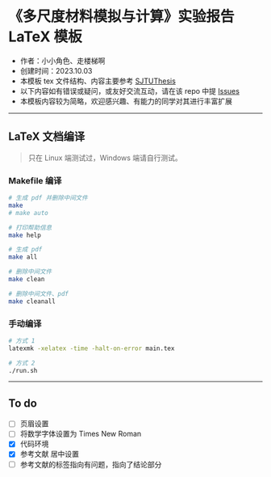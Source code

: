 # 《多尺度材料模拟与计算》实验报告 LaTeX 模板

- 作者：小小角色、走楼梯啊
- 创建时间：2023.10.03
- 本模板 tex 文件结构、内容主要参考 [SJTUThesis](https://github.com/sjtug/SJTUThesis)
- 以下内容如有错误或疑问，或友好交流互动，请在该 repo 中提 [Issues](https://gitee.com/yangsl306/report-template-MMMS/issues/new)
- 本模板内容较为简略，欢迎感兴趣、有能力的同学对其进行丰富扩展

---

## LaTeX 文档编译

>只在 Linux 端测试过，Windows 端请自行测试。

### Makefile 编译

```bash
# 生成 pdf 并删除中间文件
make
# make auto

# 打印帮助信息
make help

# 生成 pdf
make all

# 删除中间文件
make clean

# 删除中间文件、pdf
make cleanall
```

### 手动编译

```bash
# 方式 1
latexmk -xelatex -time -halt-on-error main.tex

# 方式 2
./run.sh
```

---

## To do

- [ ] 页眉设置
- [ ] 将数学字体设置为 Times New Roman
- [x] 代码环境
- [x] 参考文献 居中设置
- [ ] 参考文献的标签指向有问题，指向了结论部分
